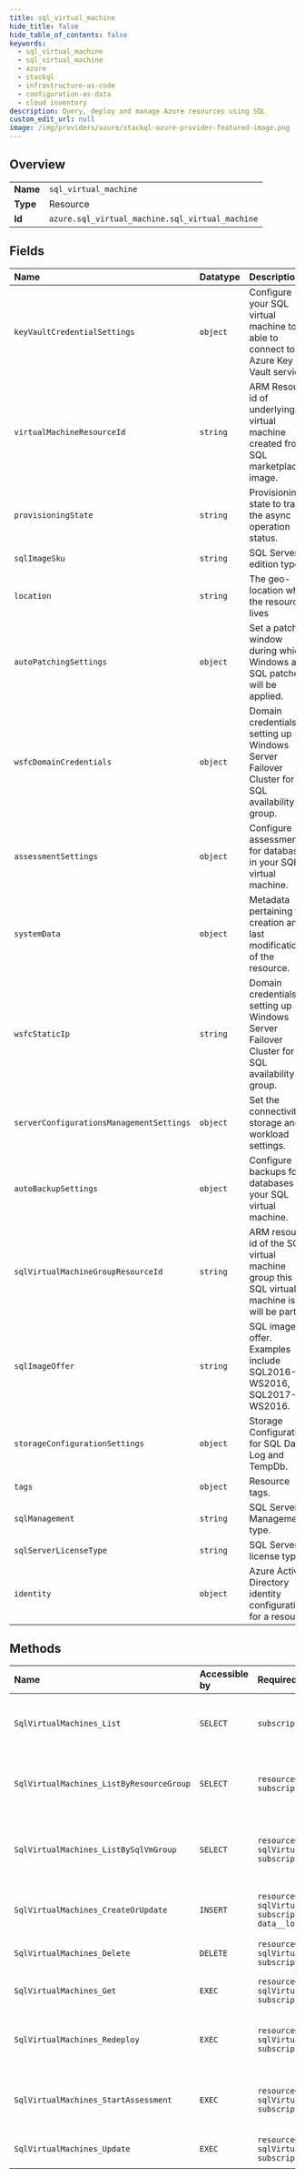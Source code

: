```yaml
---
title: sql_virtual_machine
hide_title: false
hide_table_of_contents: false
keywords:
  - sql_virtual_machine
  - sql_virtual_machine
  - azure    
  - stackql
  - infrastructure-as-code
  - configuration-as-data
  - cloud inventory
description: Query, deploy and manage Azure resources using SQL
custom_edit_url: null
image: /img/providers/azure/stackql-azure-provider-featured-image.png
---
```

  
    

## Overview
<table><tbody>
<tr><td><b>Name</b></td><td><code>sql_virtual_machine</code></td></tr>
<tr><td><b>Type</b></td><td>Resource</td></tr>
<tr><td><b>Id</b></td><td><code>azure.sql_virtual_machine.sql_virtual_machine</code></td></tr>
</tbody></table>

## Fields
| Name | Datatype | Description |
|:-----|:---------|:------------|
| `keyVaultCredentialSettings` | `object` | Configure your SQL virtual machine to be able to connect to the Azure Key Vault service. |
| `virtualMachineResourceId` | `string` | ARM Resource id of underlying virtual machine created from SQL marketplace image. |
| `provisioningState` | `string` | Provisioning state to track the async operation status. |
| `sqlImageSku` | `string` | SQL Server edition type. |
| `location` | `string` | The geo-location where the resource lives |
| `autoPatchingSettings` | `object` | Set a patching window during which Windows and SQL patches will be applied. |
| `wsfcDomainCredentials` | `object` | Domain credentials for setting up Windows Server Failover Cluster for SQL availability group. |
| `assessmentSettings` | `object` | Configure assessment for databases in your SQL virtual machine. |
| `systemData` | `object` | Metadata pertaining to creation and last modification of the resource. |
| `wsfcStaticIp` | `string` | Domain credentials for setting up Windows Server Failover Cluster for SQL availability group. |
| `serverConfigurationsManagementSettings` | `object` | Set the connectivity, storage and workload settings. |
| `autoBackupSettings` | `object` | Configure backups for databases in your SQL virtual machine. |
| `sqlVirtualMachineGroupResourceId` | `string` | ARM resource id of the SQL virtual machine group this SQL virtual machine is or will be part of. |
| `sqlImageOffer` | `string` | SQL image offer. Examples include SQL2016-WS2016, SQL2017-WS2016. |
| `storageConfigurationSettings` | `object` | Storage Configurations for SQL Data, Log and TempDb. |
| `tags` | `object` | Resource tags. |
| `sqlManagement` | `string` | SQL Server Management type. |
| `sqlServerLicenseType` | `string` | SQL Server license type. |
| `identity` | `object` | Azure Active Directory identity configuration for a resource. |
## Methods
| Name | Accessible by | Required Params | Description |
|:-----|:--------------|:----------------|:------------|
| `SqlVirtualMachines_List` | `SELECT` | `subscriptionId` | Gets all SQL virtual machines in a subscription. |
| `SqlVirtualMachines_ListByResourceGroup` | `SELECT` | `resourceGroupName, subscriptionId` | Gets all SQL virtual machines in a resource group. |
| `SqlVirtualMachines_ListBySqlVmGroup` | `SELECT` | `resourceGroupName, sqlVirtualMachineGroupName, subscriptionId` | Gets the list of sql virtual machines in a SQL virtual machine group. |
| `SqlVirtualMachines_CreateOrUpdate` | `INSERT` | `resourceGroupName, sqlVirtualMachineName, subscriptionId, data__location` | Creates or updates a SQL virtual machine. |
| `SqlVirtualMachines_Delete` | `DELETE` | `resourceGroupName, sqlVirtualMachineName, subscriptionId` | Deletes a SQL virtual machine. |
| `SqlVirtualMachines_Get` | `EXEC` | `resourceGroupName, sqlVirtualMachineName, subscriptionId` | Gets a SQL virtual machine. |
| `SqlVirtualMachines_Redeploy` | `EXEC` | `resourceGroupName, sqlVirtualMachineName, subscriptionId` | Uninstalls and reinstalls the SQL Iaas Extension. |
| `SqlVirtualMachines_StartAssessment` | `EXEC` | `resourceGroupName, sqlVirtualMachineName, subscriptionId` | Starts Assessment on SQL virtual machine. |
| `SqlVirtualMachines_Update` | `EXEC` | `resourceGroupName, sqlVirtualMachineName, subscriptionId` | Updates a SQL virtual machine. |
